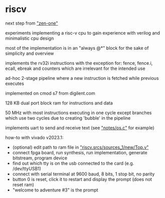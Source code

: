 # riscv
next step from ["zen-one"](https://github.com/calint/zen-one)

experiments implementing a risc-v cpu to gain experience with verilog and minimalistic cpu design

most of the implementation is in an "always @*" block for the sake of simplicity and overview

implements the rv32i instructions with the exception for: fence, fence.i, ecall, ebreak and counters which are irrelevant for the intended use

ad-hoc 2-stage pipeline where a new instruction is fetched while previous executes

implemented on cmod s7 from digilent.com

128 KB dual port block ram for instructions and data

50 MHz with most instructions executing in one cycle except branches which use two cycles due to creating 'bubble' in the pipeline

implements uart to send and receive text (see ["notes/os.c"](https://github.com/calint/riscv/blob/main/notes/os.c) for example)

how-to with vivado v2023.1:
* (optional) edit path to ram file in ["riscv.srcs/sources_1/new/Top.v"](https://github.com/calint/riscv/blob/main/riscv.srcs/sources_1/new/Top.v)
* connect fpga board, run synthesis, run implementation, generate bitstream, program device
* find out which tty is on the usb connected to the card (e.g. /dev/ttyUSB1)
* connect with serial terminal at 9600 baud, 8 bits, 1 stop bit, no parity 
* button 0 is reset, click it to restart and display the prompt (does not reset ram)
* "welcome to adventure #3" is the prompt
